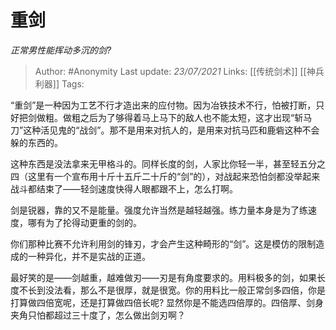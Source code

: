 # 重剑
*正常男性能挥动多沉的剑?*

> Author: #Anonymity
Last update: *23/07/2021* 
Links: [[传统剑术]] [[神兵利器]]
Tags: 

 
“重剑”是一种因为工艺不行才造出来的应付物。因为冶铁技术不行，怕被打断，只好把剑做粗。做粗之后为了够得着马上马下的敌人也不能太短，这才出现“斩马刀”这种活见鬼的“战剑”。那不是用来对抗人的，是用来对抗马匹和鹿砦这种不会躲的东西的。

这种东西是没法拿来无甲格斗的。同样长度的剑，人家比你轻一半，甚至轻五分之四（这里有一个宣布用十斤十五斤二十斤的“剑”的），对战起来恐怕剑都没举起来战斗都结束了——轻剑速度快得人眼都跟不上，怎么打啊。

剑是锐器，靠的又不是能量。强度允许当然是越轻越强。练力量本身是为了练速度，哪有为了抡得动更重的剑的。

你们那种比赛不允许利用剑的锋刃，才会产生这种畸形的“剑”。这是模仿的限制造成的一种异化，并不是实战的正道。

最好笑的是——剑越重，越难做刃——刃是有角度要求的。用料极多的剑，如果长度不长到没法看，那么不是很厚，就是很宽。你的用料比一般正常剑多四倍，你是打算做四倍宽呢，还是打算做四倍长呢? 显然你是不能选四倍厚的。四倍厚、剑身夹角只怕都超过三十度了，怎么做出剑刃啊？



